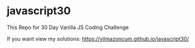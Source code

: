 # javascript30
This Repo for 30 Day Vanilla JS Coding Challenge

If you want view my solutions: https://yilmazoncum.github.io/javascript30/ 

